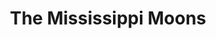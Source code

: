 ---
title: "The Mississippi Moons"
summary: ""
image: "the-mississippi-moons.jpg"
apple_music_artist_url: "None"
---